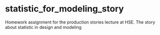 # statistic_for_modeling_story
Homework assignment for the production stories lecture at HSE. The story about statistic in design and modeling
